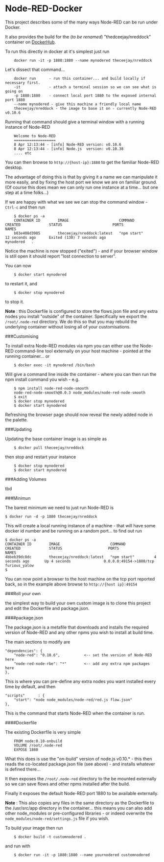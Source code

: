 # Node-RED-Docker

This project describes some of the many ways Node-RED can be run under Docker.

It also provides the build for the (*to be renamed*) "thedceejay/nreddock"
container on [DockerHub](https://registry.hub.docker.com/u/theceejay/nreddock/).

To run this directly in docker at it's simplest just run

        docker run -it -p 1880:1880 --name mynodered theceejay/nreddock

Let's dissect that command...

        docker run      - run this container... and build locally if necessary first.
        -it             - attach a terminal session so we can see what is going on
        -p 1880:1880    - connect local port 1880 to the exposed internal port 1880
        --name mynodered - give this machine a friendly local name
        theceejay/nreddock - the image to base it on - currently Node-RED v0.10.6


Running that command should give a terminal window with a running instance of Node-RED

        Welcome to Node-RED
        ===================
        8 Apr 12:13:44 - [info] Node-RED version: v0.10.6
        8 Apr 12:13:44 - [info] Node.js  version: v0.10.38
        .... etc

You can then browse to `http://{host-ip}:1880` to get the familiar Node-RED desktop.

The advantage of doing this is that by giving it a name we can manipulate it
more easily, and by fixing the host port we know we are on familiar ground.
(Of course this does mean we can only run one instance at a time... but one step at a time folks...)

If we are happy with what we see we can stop the command window - `Ctrl-c` and then run

        $ docker ps -a
        CONTAINER ID        IMAGE                       COMMAND             CREATED             STATUS                       PORTS               NAMES
        b03e408d3905        theceejay/nreddock:latest   "npm start"         12 seconds ago      Exited (130) 7 seconds ago                       mynodered   .

Notice the machine is now stopped ("exited") - and if your browser window is still open it
should report "lost connection to server".

You can now

        $ docker start mynodered

to restart it, and

        $ docker stop mynodered

to stop it.

**Note** : this Dockerfile is configured to store the flows.json file and any
extra nodes you install "outside" of the container. Specifically we export the
`/root/.node-red` directory. We do this so that you may rebuild the underlying
container without losing all of your customisations.

###Customising

To install extra Node-RED modules via npm you can either use the Node-RED command-line tool
externally on your host machine - pointed at the running container... or

        $ docker exec -it mynodered /bin/bash

Will give a command line inside the container - where you can then run the npm install
command you wish - e.g.

        $ npm install node-red-node-smooth
        node-red-node-smooth@0.0.3 node_modules/node-red-node-smooth
        $ exit
        $ docker stop mynodered
        $ docker start mynodered

Refreshing the browser page should now reveal the newly added node in the palette.

###Updating

Updating the base container image is as simple as

        $ docker pull theceejay/nreddock

then stop and restart your instance

        $ docker stop mynodered
        $ docker start mynodered


###Adding Volumes

tbd

###Minimun

The barest minimum we need to just run Node-RED is

    $ docker run -d -p 1880 theceejay/nreddock

This will create a local running instance of a machine - that will have some
docker id number and be running on a random port... to find out run

    $ docker ps -a
    CONTAINER ID        IMAGE                       COMMAND             CREATED             STATUS                     PORTS                     NAMES
    4bbeb39dc8dc        theceejay/nreddock:latest   "npm start"         4 seconds ago       Up 4 seconds               0.0.0.0:49154->1880/tcp   furious_yalow
    $

You can now point a browser to the host machine on the tcp port reported back, so in the example
above browse to  `http://{host ip}:49154`

###Roll your own

the simplest way to build your own custom image is to clone this project and edit
the Dockerfile and package.json.

####package.json

The package.json is a metafile that downloads and installs the required version
of Node-RED and any other npms you wish to install at build time.

The main sections to modify are

    "dependencies": {
        "node-red": "0.10.6",           <-- set the version of Node-RED here
        "node-red-node-rbe": "*"        <-- add any extra npm packages here
    },

This is where you can pre-define any extra nodes you want installed every time
by default, and then

    "scripts"      : {
        "start": "node node_modules/node-red/red.js flow.json"
    },

This is the command that starts Node-RED when the container is run.

####Dockerfile

The existing Dockerfile is very simple

        FROM node:0.10-onbuild
        VOLUME /root/.node-red
        EXPOSE 1880

What this does is use the "on-build" version of node.js v0.10.* - this then reads
the co-located package.json file (see above) - and installs whatever is defined there...

It then exposes the `/root/.node-red` directory to the be mounted externally so we can
save flows and other npms installed after the build.

Finally it exposes the default Node-RED port 1880 to be available externally.

**Note** : This also copies any files in the same directory as the Dockerfile
to the /usr/src/app directory in the container... this means you can also add
other node_modules or pre-configured libraries - or indeed
overwrite the `node_modules/node-red/settings.js` file if you wish.

To build your image then run

        $ docker build -t customnodered .

and run with

        $ docker run -it -p 1880:1880 --name yournodered customnodered
